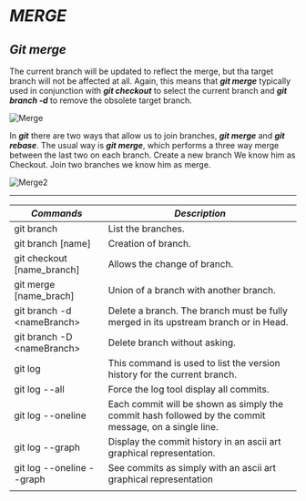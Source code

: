 # ***MERGE***

## *Git merge*
The current branch will be updated to reflect the merge, but tha target branch will not be affected at all. Again, this means that ***git merge*** typically used in conjunction with ***git checkout*** to select the current branch and ***git branch -d*** to remove the obsolete target branch. 

![Merge](https://wac-cdn.atlassian.com/dam/jcr:389059a7-214c-46a3-bc52-7781b4730301/hero.svg?cdnVersion=54)

In ***git*** there are two ways that allow us to join branches, ***git merge*** and ***git rebase***. The usual way is ***git merge***, which performs a three way merge between the last two on each branch.
Create a new branch We know him as Checkout. Join two branches we know him as merge.

![Merge2](https://wac-cdn.atlassian.com/dam/jcr:7afd8460-b7bf-4c42-b997-4f5cf24f21e8/01%20Branch-2%20kopiera.png?cdnVersion=50)



 ---

| ***Commands*** | ***Description*** |
| --- | --- |
| git branch | List the branches. |
 |  git branch [name] | Creation of branch. |
| git checkout [name_branch] | Allows the change of branch. | 
| git merge [name_brach] | Union of a branch with another branch.  |
|git branch -d \<nameBranch>|Delete a branch. The branch must be fully merged in its upstream branch or in Head.|
|git branch -D \<nameBranch>|Delete branch without asking.|
|git log|This command is used to list the version history for the current branch.|
|git log --all|Force the log tool display all commits.|
|git log --oneline|Each commit will be shown as simply the commit hash followed by the commit message, on a single line.|
|git log --graph|Display the commit history in an ascii art graphical representation. |
|git log --oneline --graph |See commits as simply with an ascii art graphical representation|
|||

